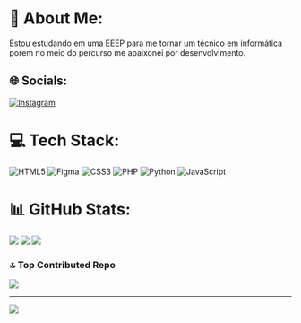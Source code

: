 # 💫 About Me:
Estou estudando em uma EEEP para me tornar um técnico em informática porem no meio do percurso me apaixonei por desenvolvimento.


## 🌐 Socials:
[![Instagram](https://img.shields.io/badge/Instagram-%23E4405F.svg?logo=Instagram&logoColor=white)](https://instagram.com/ivaneudo.r) 

# 💻 Tech Stack:
![HTML5](https://img.shields.io/badge/html5-%23E34F26.svg?style=for-the-badge&logo=html5&logoColor=white) ![Figma](https://img.shields.io/badge/figma-%23F24E1E.svg?style=for-the-badge&logo=figma&logoColor=white) ![CSS3](https://img.shields.io/badge/css3-%231572B6.svg?style=for-the-badge&logo=css3&logoColor=white) ![PHP](https://img.shields.io/badge/php-%23777BB4.svg?style=for-the-badge&logo=php&logoColor=white) ![Python](https://img.shields.io/badge/python-3670A0?style=for-the-badge&logo=python&logoColor=ffdd54) ![JavaScript](https://img.shields.io/badge/javascript-%23323330.svg?style=for-the-badge&logo=javascript&logoColor=%23F7DF1E)

# 📊 GitHub Stats:
![](https://github-readme-stats.vercel.app/api?username=Ivaneudo&theme=dark&hide_border=false&include_all_commits=true&count_private=true)
![](https://github-readme-streak-stats.herokuapp.com/?user=Ivaneudo&theme=dark&hide_border=false)
![](https://github-readme-stats.vercel.app/api/top-langs/?username=Ivaneudo&theme=dark&hide_border=false&include_all_commits=true&count_private=true&layout=compact) 

### 🔝 Top Contributed Repo
![](https://github-contributor-stats.vercel.app/api?username=Ivaneudo&limit=5&theme=dark&combine_all_yearly_contributions=true)

---
[![](https://visitcount.itsvg.in/api?id=Ivaneudo&icon=1&color=0)](https://visitcount.itsvg.in)

<!-- Proudly created with GPRM ( https://gprm.itsvg.in ) -->
